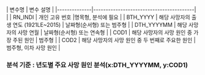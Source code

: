 | 변수명       | 변수 설명                               |
|--------------|-----------------------------------------| |
| RN_INDI      | 개인 고유 번호                          |명목형, 분석에 필요 |
| BTH_YYYY     | 해당 사망자의 출생 연도 (1921LE~2015)    | 날짜형(순서형) 또는 범주형 |
| DTH_YYYYMM   | 해당 사망자의 사망 연월   | 날짜형(순서형) 또는 연속형 |
| COD1         | 해당 사망자의 사망 원인 중 가장 주된 원인 | 범주형 |
| COD2         | 해당 사망자의 사망 원인 중 두 번째로 주요한 원인 | 범주형, 이차 사망 원인 |

### 분석 기준 : 년도별 주요 사망 원인 분석(x:DTH_YYYYMM, y:COD1)
